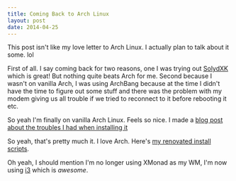 ```yaml
---
title: Coming Back to Arch Linux
layout: post
date: 2014-04-25
---
```


This post isn't like my love letter to Arch Linux. I actually plan to talk about
it some. lol

First of all. I say coming back for two reasons, one I was trying out
[SolydXK](http://solydxk.com/) which is great! But nothing quite beats Arch for
me. Second because I wasn't on vanilla Arch, I was using ArchBang because at the
time I didn't have the time to figure out some stuff and there was the problem
with my modem giving us all trouble if we tried to reconnect to it before
rebooting it etc.

So yeah I'm finally on vanilla Arch Linux. Feels so nice. I made a [blog post
about the troubles I had when installing
it](http://eduantech.com/2014/04/ialoadv1.html)


So yeah, that's pretty much it. I love Arch. Here's [my renovated install
scripts](https://github.com/Greduan/dotfiles/tree/master/sh-bootstrap).

Oh yeah, I should mention I'm no longer using XMonad as my WM, I'm now using
[i3](http://i3wm.org/) which is *awesome*.
